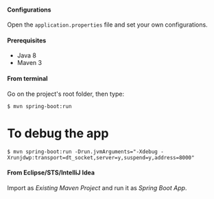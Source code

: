 #### Configurations

Open the `application.properties` file and set your own configurations.

#### Prerequisites
- Java 8
- Maven 3

#### From terminal

Go on the project's root folder, then type:

    $ mvn spring-boot:run

# To debug the app
    $ mvn spring-boot:run -Drun.jvmArguments="-Xdebug -Xrunjdwp:transport=dt_socket,server=y,suspend=y,address=8000"

#### From Eclipse/STS/IntelliJ Idea

Import as *Existing Maven Project* and run it as *Spring Boot App*.
